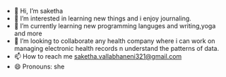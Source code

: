 - 👋 Hi, I’m saketha 
- 👀 I’m interested in learning new things and i enjoy journaling.
- 🌱 I’m currently learning new programming languges and writing,yoga and more
- 💞️ I’m looking to collaborate any health company where i can work on managing electronic health records n understand the patterns of data.
- 📫 How to reach me saketha.vallabhaneni321@gmail.com
- 😄 Pronouns: she
